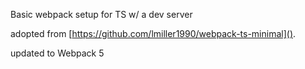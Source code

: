 Basic webpack setup for TS w/ a dev server

adopted from [https://github.com/lmiller1990/webpack-ts-minimal]().

updated to Webpack 5